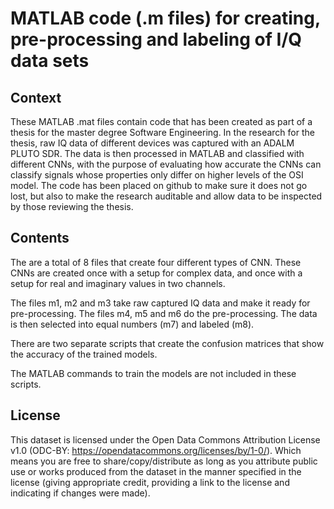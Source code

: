 # MATLAB code (.m files) for creating, pre-processing and labeling of I/Q data sets

## Context

These MATLAB .mat files contain code that has been created as part of a thesis for the master degree Software Engineering.
In the research for the thesis, raw IQ data of different devices was captured with an ADALM PLUTO SDR. The data is then processed in MATLAB and classified with different CNNs, with the purpose of evaluating how accurate the CNNs can classify signals whose properties only differ on higher levels of the OSI model.
The code has been placed on github to make sure it does not go lost, but also to make the research auditable and allow data to be inspected by those reviewing the thesis.

## Contents

The are a total of 8 files that create four different types of CNN. These CNNs are created once with a setup for complex data, and once with a setup for real and imaginary values in two channels.

The files m1, m2 and m3 take raw captured IQ data and make it ready for pre-processing. The files m4, m5 and m6 do the pre-processing. The data is then selected into equal numbers (m7) and labeled (m8).

There are two separate scripts that create the confusion matrices that show the accuracy of the trained models.

The MATLAB commands to train the models are not included in these scripts.

## License

This dataset is licensed under the Open Data Commons Attribution License v1.0 (ODC-BY: https://opendatacommons.org/licenses/by/1-0/). Which means you are free to share/copy/distribute as long as you attribute public use or works produced from the dataset in the manner specified in the license (giving appropriate credit, providing a link to the license and indicating if changes were made).

